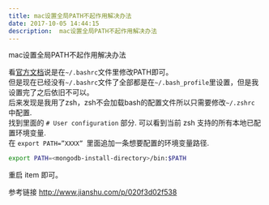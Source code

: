 ```yaml
---
title: mac设置全局PATH不起作用解决办法
date: 2017-10-05 14:44:15  
description:  mac设置全局PATH不起作用解决办法
---
```


mac设置全局PATH不起作用解决办法

看[官方文档](https://docs.mongodb.com/manual/tutorial/install-mongodb-on-os-x/#ensure-the-location-of-the-binaries-is-in-the-path-variable)说是在`~/.bashrc`文件里修改PATH即可。  
但是现在已经没有`~/.bashrc`文件了全部都是在`~/.bash_profile`里设置，但是我设置完了之后依旧不可以。    
后来发现是我用了zsh，zsh不会加载bash的配置文件所以只需要修改`~/.zshrc` 中配置.     
找到里面的 ` # User configuration ` 部分. 可以看到当前 zsh 支持的所有本地已配置环境变量.   
在 `export PATH=”XXXX” `里面追加一条想要配置的环境变量路径. 
```bash
export PATH=<mongodb-install-directory>/bin:$PATH
```
重启 item 即可。 

参考链接
http://www.jianshu.com/p/020f3d02f538